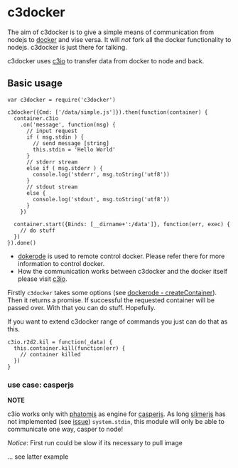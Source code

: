 # c3docker

The aim of c3docker is to give a simple means of communication from nodejs
to [docker](https://github.com/docker/docker/) and vise versa. It will _not_ fork all the
docker functionality to nodejs. c3docker is just there for talking.

c3docker uses [c3io](https://github.com/fentas/c3io) to transfer data from docker to node
and back.


## Basic usage

```node
var c3docker = require('c3docker')

c3docker({Cmd: ['/data/simple.js']}).then(function(container) {
  container.c3io
    .on('message', function(msg) {
      // input request
      if ( msg.stdin ) {
        // send message [string]
        this.stdin = 'Hello World'
      }
      // stderr stream
      else if ( msg.stderr ) {
        console.log('stderr', msg.toString('utf8'))
      }
      // stdout stream
      else {
        console.log('stdout', msg.toString('utf8'))
      }
    })

  container.start({Binds: [__dirname+':/data']}, function(err, exec) {
    // do stuff
  })
}).done()
```

* [dokerode](https://github.com/apocas/dockerode) is used to remote control docker.
Please refer there for more information to control docker.
* How the communication works between c3docker and the docker itself please visit
[c3io](https://github.com/fentas/c3io).

Firstly `c3docker` takes some options (see [dockerode - createContainer](https://github.com/apocas/dockerode)).
Then it returns a promise. If successful the requested container will be passed over.
With that you can do stuff. Hopefully.

If you want to extend c3docker range of commands you just can do that as this.

```node
c3io.r2d2.kil = function(_data) {
  this.container.kill(function(err) {
    // container killed
  })
}
```

### use case: casperjs

__NOTE__

c3io works only with [phatomjs](http://phantomjs.org/) as engine for [casperjs](http://casperjs.org/).
As long [slimerjs](https://slimerjs.org/) has not implemented (see [issue](https://github.com/laurentj/slimerjs/issues/188))
`system.stdin`, this module will only be able to communicate one way, casper to node!

_Notice_: First run could be slow if its necessary to pull image

... see latter example
